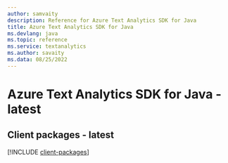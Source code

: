 ```yaml
---
author: samvaity
description: Reference for Azure Text Analytics SDK for Java
title: Azure Text Analytics SDK for Java
ms.devlang: java
ms.topic: reference
ms.service: textanalytics
ms.author: savaity
ms.data: 08/25/2022
---
```

# Azure Text Analytics SDK for Java - latest

## Client packages - latest
[!INCLUDE [client-packages](text-analytics-client-index.md)]